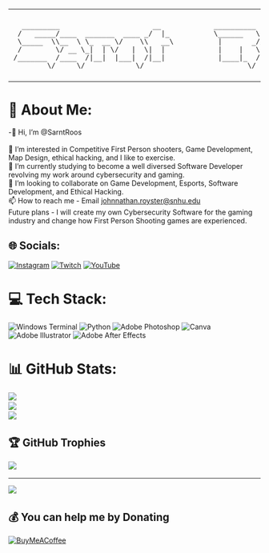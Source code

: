 <table>
  <tr>
    <!-- Left ASCII Art -->
   <td style="padding: 10px;">
<pre>
  _________                      __  
 /   _____/____  _______  ____ _/  |_ 
 \_____  \\__  \ \_  __ \/    \\   __\
 /        \/ __ \_|  | \/   |  \|  |  
/_______  /____  /|__|  |___|  /|__|  
        \/     \/            \/      
</pre>
    <td style="padding: 10px;">
    <!-- Centered Image -->
    <td style="padding: 10px;">
      <img src="https://github.com/SarntRoos/skull-gif/raw/main/SkullGIF.gif" alt="Skull GIF"/>
   <td style="padding: 10px;">
    <!-- Right ASCII Art -->
    <td style="padding: 10px;">
<pre>
__________                      
\______   \ ____   ____   ______
 |       _// __ \ / __ \ /  ___/
 |    |   \  \_\ )  \_\ )\___ \ 
 |____|_  /\____/ \____//____  \
        \/                   \/ 
</pre>
    <td style="padding: 10px;">
  </tr>
</table>


# 💫 About Me:
-👋 Hi, I’m @SarntRoos<br><br>👀 I’m interested in Competitive First Person shooters, Game Development, Map Design, ethical hacking, and I like to exercise.<br>🌱 I’m currently studying to become a well diversed Software Developer revolving my work around cybersecurity and gaming.<br>💞️ I’m looking to collaborate on Game Development, Esports, Software Development, and Ethical Hacking.<br>📫 How to reach me - Email johnnathan.royster@snhu.edu<br>Future plans - I will create my own Cybersecurity Software for the gaming industry and change how First Person Shooting games are experienced.


## 🌐 Socials:
[![Instagram](https://img.shields.io/badge/Instagram-%23E4405F.svg?logo=Instagram&logoColor=white)](https://instagram.com/https://www.instagram.com/sarnt_roos/) [![Twitch](https://img.shields.io/badge/Twitch-%239146FF.svg?logo=Twitch&logoColor=white)](https://twitch.tv/https://www.twitch.tv/sarnt_roos) [![YouTube](https://img.shields.io/badge/YouTube-%23FF0000.svg?logo=YouTube&logoColor=white)](https://youtube.com/@www.youtube.com/@SarntRoos) 

# 💻 Tech Stack:
![Windows Terminal](https://img.shields.io/badge/Windows%20Terminal-%234D4D4D.svg?style=for-the-badge&logo=windows-terminal&logoColor=white) ![Python](https://img.shields.io/badge/python-3670A0?style=for-the-badge&logo=python&logoColor=ffdd54) ![Adobe Photoshop](https://img.shields.io/badge/adobe%20photoshop-%2331A8FF.svg?style=for-the-badge&logo=adobe%20photoshop&logoColor=white) ![Canva](https://img.shields.io/badge/Canva-%2300C4CC.svg?style=for-the-badge&logo=Canva&logoColor=white) ![Adobe Illustrator](https://img.shields.io/badge/adobe%20illustrator-%23FF9A00.svg?style=for-the-badge&logo=adobe%20illustrator&logoColor=white) ![Adobe After Effects](https://img.shields.io/badge/Adobe%20After%20Effects-9999FF.svg?style=for-the-badge&logo=Adobe%20After%20Effects&logoColor=white)
# 📊 GitHub Stats:
![](https://github-readme-stats.vercel.app/api?username=SarntRoos&theme=algolia&hide_border=false&include_all_commits=false&count_private=false)<br/>
![](https://github-readme-streak-stats.herokuapp.com/?user=SarntRoos&theme=algolia&hide_border=false)<br/>
![](https://github-readme-stats.vercel.app/api/top-langs/?username=SarntRoos&theme=algolia&hide_border=false&include_all_commits=false&count_private=false&layout=compact)

## 🏆 GitHub Trophies
![](https://github-profile-trophy.vercel.app/?username=SarntRoos&theme=radical&no-frame=false&no-bg=true&margin-w=4)

---
[![](https://visitcount.itsvg.in/api?id=SarntRoos&icon=0&color=0)](https://visitcount.itsvg.in)

  ## 💰 You can help me by Donating
  [![BuyMeACoffee](https://img.shields.io/badge/Buy%20Me%20a%20Coffee-ffdd00?style=for-the-badge&logo=buy-me-a-coffee&logoColor=black)](https://buymeacoffee.com/https://www.buymeacoffee.com/sarntroosh) 

  
<!-- Proudly created with GPRM ( https://gprm.itsvg.in ) -->
